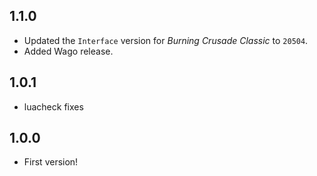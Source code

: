 ## 1.1.0

- Updated the `Interface` version for _Burning Crusade Classic_ to `20504`.
- Added Wago release.

## 1.0.1

- luacheck fixes

## 1.0.0

- First version!
